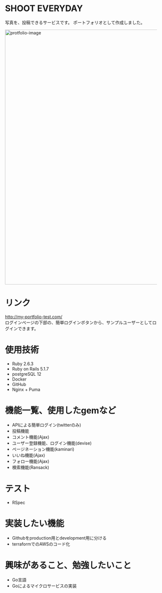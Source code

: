 # SHOOT EVERYDAY
写真を、投稿できるサービスです。
ポートフォリオとして作成しました。

<img width="841" alt="protfolio-image" src="https://user-images.githubusercontent.com/42577937/93860674-65e8ca80-fcfa-11ea-8ed1-0edfd02e7ad5.png">


# リンク
http://my-portfolio-test.com/<br>
ログインページの下部の、簡単ログインボタンから、サンプルユーザーとしてログインできます。


# 使用技術
- Ruby 2.6.3
- Ruby on Rails 5.1.7
- postgreSQL 12
- Docker
- GitHub
- Nginx + Puma


# 機能一覧、使用したgemなど
- APIによる簡単ログイン(twitterのみ)
- 投稿機能
- コメント機能(Ajax)
- ユーザー登録機能、ログイン機能(devise)
- ページネーション機能(kaminari)
- いいね機能(Ajax)
- フォロー機能(Ajax)
- 検索機能(Ransack)

# テスト
- RSpec

# 実装したい機能
- Githubをproduction用とdevelopment用に分ける
- terraformでのAWSのコード化

# 興味があること、勉強したいこと
- Go言語
- Goによるマイクロサービスの実装
